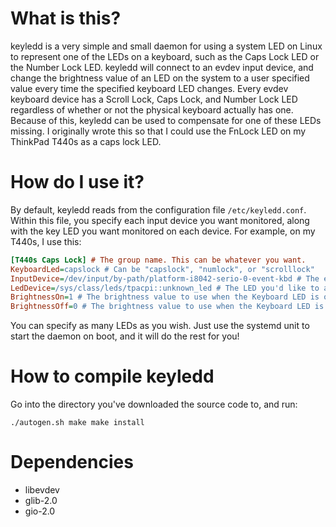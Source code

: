 What is this?
=============

keyledd is a very simple and small daemon for using a system LED on Linux to represent one of the LEDs on a keyboard, such as the Caps Lock LED or the Number Lock LED. keyledd will connect to an evdev input device, and change the brightness value of an LED on the system to a user specified value every time the specified keyboard LED changes. Every evdev keyboard device has a Scroll Lock, Caps Lock, and Number Lock LED regardless of whether or not the physical keyboard actually has one. Because of this, keyledd can be used to compensate for one of these LEDs missing. I originally wrote this so that I could use the FnLock LED on my ThinkPad T440s as a caps lock LED.

How do I use it?
================

By default, keyledd reads from the configuration file `/etc/keyledd.conf`. Within this file, you specify each input device you want monitored, along with the key LED you want monitored on each device. For example, on my T440s, I use this:

```INI
[T440s Caps Lock] # The group name. This can be whatever you want.
KeyboardLed=capslock # Can be "capslock", "numlock", or "scrolllock"
InputDevice=/dev/input/by-path/platform-i8042-serio-0-event-kbd # The evdev input device you'd like to monitor, in this case the built-in keyboard
LedDevice=/sys/class/leds/tpacpi::unknown_led # The LED you'd like to act as the indicator, on the T440s the first unknown_led corresponds to the Fn lock key
BrightnessOn=1 # The brightness value to use when the Keyboard LED is on (optional, defaults to 1)
BrightnessOff=0 # The brightness value to use when the Keyboard LED is off (optional, defaults to 0)
```

You can specify as many LEDs as you wish. Just use the systemd unit to start the daemon on boot, and it will do the rest for you!

How to compile keyledd
======================

Go into the directory you've downloaded the source code to, and run:

``
./autogen.sh
make
make install
``

Dependencies
============

* libevdev
* glib-2.0
* gio-2.0
